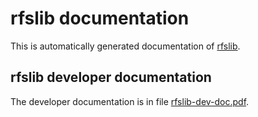 
# rfslib documentation
This is automatically generated documentation of [rfslib](https://git.profinit.eu/rfs/rfslib).
## rfslib developer documentation
The developer documentation is in file [rfslib-dev-doc.pdf](./rfslib-dev-doc.pdf).

